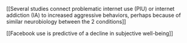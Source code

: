 [[Several studies connect problematic internet use (PIU) or internet addiction (IA) to increased aggressive behaviors, perhaps because of similar neurobiology between the 2 conditions]]

[[Facebook use is predictive of a decline in subjective well-being]]

